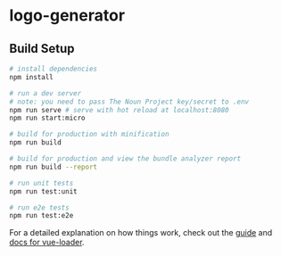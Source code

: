 # logo-generator

>  

## Build Setup

``` bash
# install dependencies
npm install

# run a dev server
# note: you need to pass The Noun Project key/secret to .env
npm run serve # serve with hot reload at localhost:8080
npm run start:micro

# build for production with minification
npm run build

# build for production and view the bundle analyzer report
npm run build --report

# run unit tests
npm run test:unit

# run e2e tests
npm run test:e2e
```

For a detailed explanation on how things work, check out the [guide](https://vuejs.org/v2/guide) and [docs for vue-loader](http://vuejs.github.io/vue-loader).
